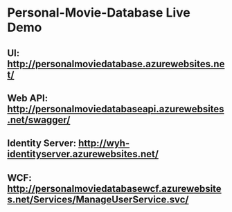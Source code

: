 # Personal-Movie-Database Live Demo
## UI: http://personalmoviedatabase.azurewebsites.net/
## Web API: http://personalmoviedatabaseapi.azurewebsites.net/swagger/
## Identity Server: http://wyh-identityserver.azurewebsites.net/
## WCF: http://personalmoviedatabasewcf.azurewebsites.net/Services/ManageUserService.svc/